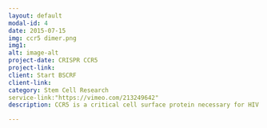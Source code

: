 ```yaml
---
layout: default
modal-id: 4
date: 2015-07-15
img: ccr5 dimer.png
img1:
alt: image-alt
project-date: CRISPR CCR5
project-link: 
client: Start BSCRF
client-link:
category: Stem Cell Research
service-link:"https://vimeo.com/213249642"
description: CCR5 is a critical cell surface protein necessary for HIV to enter a cell. The "Berlin patient" was treated with a stem cell therapy including inactive CCR5 and showed complete remission. In an effort to create a therapeutic stem cell CCR5 inactivated library, CRISPR genome editing was used to disable CCR5 and insert a fluorescent protein at mutation site to compare the mechanisms and signal transduction pathways of virus in murine and human models.

---
```

